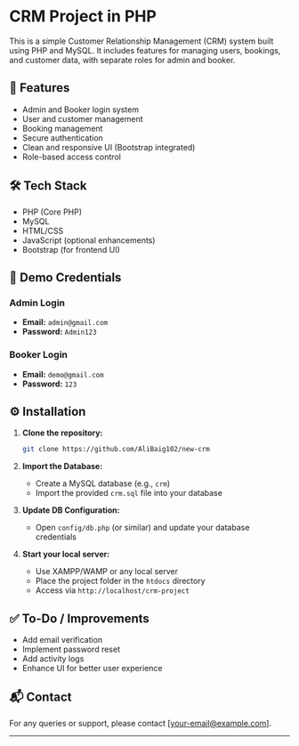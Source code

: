 # CRM Project in PHP

This is a simple Customer Relationship Management (CRM) system built using PHP and MySQL. It includes features for managing users, bookings, and customer data, with separate roles for admin and booker.

## 🚀 Features

- Admin and Booker login system
- User and customer management
- Booking management
- Secure authentication
- Clean and responsive UI (Bootstrap integrated)
- Role-based access control

## 🛠️ Tech Stack

- PHP (Core PHP)
- MySQL
- HTML/CSS
- JavaScript (optional enhancements)
- Bootstrap (for frontend UI)

## 🔐 Demo Credentials

### Admin Login
- **Email:** `admin@gmail.com`
- **Password:** `Admin123`

### Booker Login
- **Email:** `demo@gmail.com`
- **Password:** `123`


## ⚙️ Installation

1. **Clone the repository:**
   ```bash
   git clone https://github.com/AliBaig102/new-crm
   ```

2. **Import the Database:**
    - Create a MySQL database (e.g., `crm`)
    - Import the provided `crm.sql` file into your database

3. **Update DB Configuration:**
    - Open `config/db.php` (or similar) and update your database credentials

4. **Start your local server:**
    - Use XAMPP/WAMP or any local server
    - Place the project folder in the `htdocs` directory
    - Access via `http://localhost/crm-project`

## ✅ To-Do / Improvements

- Add email verification
- Implement password reset
- Add activity logs
- Enhance UI for better user experience

## 📬 Contact

For any queries or support, please contact [your-email@example.com].

---